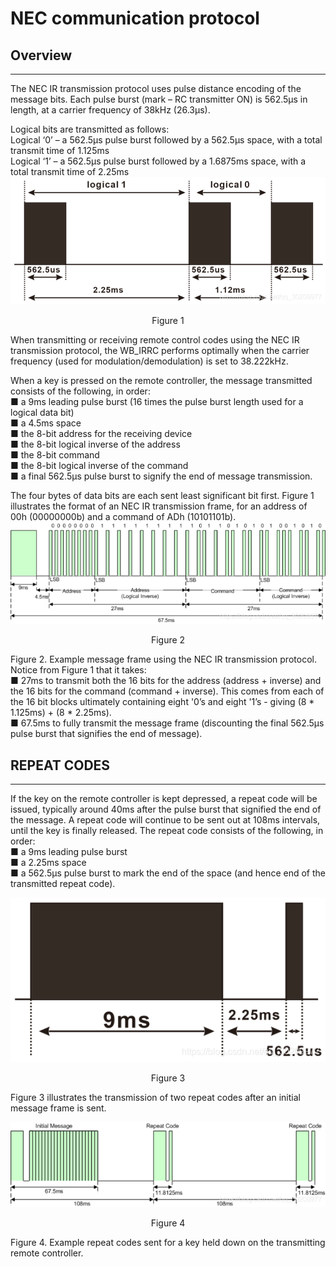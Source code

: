 # NEC communication protocol
## Overview    
-----------
The NEC IR transmission protocol uses pulse distance encoding of the message bits. Each pulse burst (mark – RC transmitter ON) is 562.5µs in length, at a carrier frequency of 38kHz (26.3µs).   

Logical bits are transmitted as follows:   
Logical ‘0’ – a 562.5µs pulse burst followed by a 562.5µs space, with a total transmit time of 1.125ms  
Logical ‘1’ – a 562.5µs pulse burst followed by a 1.6875ms space, with a total transmit time of 2.25ms  
![Img](../../_static/common_resource/nec_communication_protocol/1img.png)  
<p align="center">Figure 1</p>  

When transmitting or receiving remote control codes using the NEC IR transmission protocol, the WB_IRRC performs optimally when the carrier frequency (used for modulation/demodulation) is set to 38.222kHz.  

When a key is pressed on the remote controller, the message transmitted consists of the following, in order:  
■ a 9ms leading pulse burst (16 times the pulse burst length used for a logical data bit)  
■ a 4.5ms space  
■ the 8-bit address for the receiving device  
■ the 8-bit logical inverse of the address  
■ the 8-bit command  
■ the 8-bit logical inverse of the command  
■ a final 562.5µs pulse burst to signify the end of message transmission.  

The four bytes of data bits are each sent least significant bit first. Figure 1 illustrates the format of an NEC IR transmission frame, for an address of 00h (00000000b) and a command of ADh (10101101b).  
![Img](../../_static/common_resource/nec_communication_protocol/2img.png)  
<p align="center">Figure 2</p>  

Figure 2. Example message frame using the NEC IR transmission protocol.  
Notice from Figure 1 that it takes:  
■ 27ms to transmit both the 16 bits for the address (address + inverse) and the 16 bits for the command (command + inverse). This comes from each of the 16 bit blocks ultimately containing eight '0’s and eight '1’s - giving (8 * 1.125ms) + (8 * 2.25ms).  
■ 67.5ms to fully transmit the message frame (discounting the final 562.5µs pulse burst that signifies the end of message).  


## REPEAT CODES    
---------------
If the key on the remote controller is kept depressed, a repeat code will be issued, typically around 40ms after the pulse burst that signified the end of the message. A repeat code will continue to be sent out at 108ms intervals, until the key is finally released. The repeat code consists of the following, in order:  
■ a 9ms leading pulse burst  
■ a 2.25ms space  
■ a 562.5µs pulse burst to mark the end of the space (and hence end of the transmitted repeat code).  

![Img](../../_static/common_resource/nec_communication_protocol/3img.png)  
<p align="center">Figure 3</p>  
Figure 3 illustrates the transmission of two repeat codes after an initial message frame is sent.  

![Img](../../_static/common_resource/nec_communication_protocol/4img.png)  
<p align="center">Figure 4</p>  
Figure 4. Example repeat codes sent for a key held down on the transmitting remote controller.  

